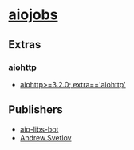 # [aiojobs](https://pypi.org/project/aiojobs)


## Extras

### aiohttp
- [aiohttp>=3.2.0; extra=='aiohttp'](packages/a/aiohttp.md)


## Publishers
- [aio-libs-bot](https://pypi.org/user/aio-libs-bot)
- [Andrew.Svetlov](https://pypi.org/user/Andrew.Svetlov)

